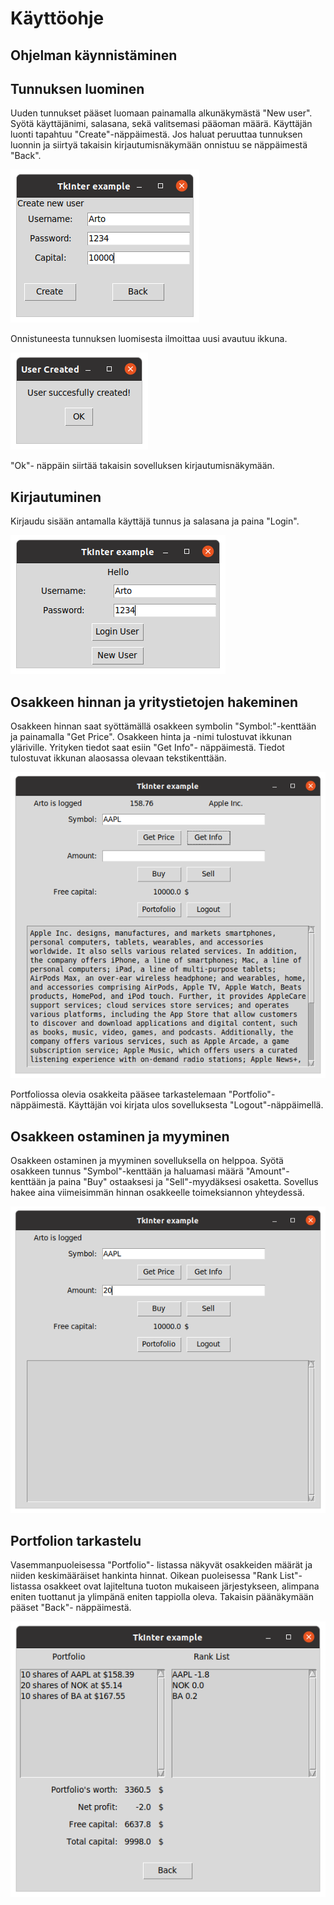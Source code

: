 # Käyttöohje

## Ohjelman käynnistäminen


## Tunnuksen luominen
Uuden tunnukset pääset luomaan painamalla alkunäkymästä "New user". Syötä käyttäjänimi, salasana, sekä valitsemasi pääoman määrä. Käyttäjän luonti tapahtuu "Create"-näppäimestä. Jos haluat peruuttaa tunnuksen luonnin ja siirtyä takaisin kirjautumisnäkymään onnistuu se näppäimestä "Back". 

![](./kuvat/kayttoohjeen_kuvat/Create_Arto.png)

Onnistuneesta tunnuksen luomisesta ilmoittaa uusi avautuu ikkuna.

![](./kuvat/kayttoohjeen_kuvat/User_created_ok.png)

"Ok"- näppäin siirtää takaisin sovelluksen kirjautumisnäkymään.


## Kirjautuminen

Kirjaudu sisään antamalla käyttäjä tunnus ja salasana ja paina "Login".


![](./kuvat/kayttoohjeen_kuvat/Arton_kirjaus.png)


## Osakkeen hinnan ja yritystietojen hakeminen

Osakkeen hinnan saat syöttämällä osakkeen symbolin "Symbol:"-kenttään ja painamalla "Get Price". Osakkeen hinta ja -nimi tulostuvat ikkunan yläriville. Yrityken tiedot saat esiin "Get Info"- näppäimestä. Tiedot tulostuvat ikkunan alaosassa olevaan tekstikenttään. 

![](./kuvat/kayttoohjeen_kuvat/AAPL_Get_info.png)


Portfoliossa olevia osakkeita pääsee tarkastelemaan "Portfolio"- näppäimestä. Käyttäjän voi kirjata ulos sovelluksesta "Logout"-näppäimellä.
  
## Osakkeen ostaminen ja myyminen

Osakkeen ostaminen ja myyminen sovelluksella on helppoa. Syötä osakkeen tunnus "Symbol"-kenttään ja haluamasi määrä "Amount"- kenttään ja paina "Buy" ostaaksesi ja "Sell"-myydäksesi osaketta. Sovellus hakee aina viimeisimmän hinnan osakkeelle toimeksiannon yhteydessä.

![](./kuvat/kayttoohjeen_kuvat/AAPL_Buy.png)


## Portfolion tarkastelu

Vasemmanpuoleisessa "Portfolio"- listassa näkyvät osakkeiden määrät ja niiden keskimääräiset hankinta hinnat. Oikean puoleisessa "Rank List"- listassa osakkeet ovat lajiteltuna tuoton mukaiseen järjestykseen, alimpana eniten tuottanut ja ylimpänä eniten tappiolla oleva. Takaisin päänäkymään pääset "Back"- näppäimestä.

  
![](./kuvat/kayttoohjeen_kuvat/Portfolio.png)




